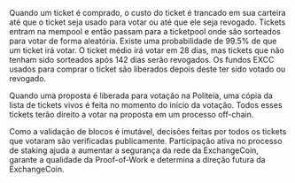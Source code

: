 Quando um ticket é comprado, o custo do ticket é trancado em sua carteira até que o ticket seja usado para votar ou até que ele seja revogado. Tickets entram na mempool e então passam para a ticketpool onde são sorteados para votar de forma aleatória. Existe uma probabilidade de 99.5% de que um ticket irá votar. O ticket médio irá votar em 28 dias, mas tickets que não tenham sido sorteados após 142 dias serão revogados. Os fundos EXCC usados para comprar o ticket são liberados depois deste ter sido votado ou revogado.

Quando uma proposta é liberada para votação na Politeia, uma cópia da lista de tickets vivos é feita no momento do início da votação. Todos esses tickets terão direito a votar na proposta em um processo off-chain.

Como a validação de blocos é imutável, decisões feitas por todos os tickets que votaram são verificadas publicamente. Participação ativa no processo de staking ajuda a aumentar a segurança da rede da ExchangeCoin, garante a qualidade da Proof-of-Work e determina a direção futura da ExchangeCoin.
